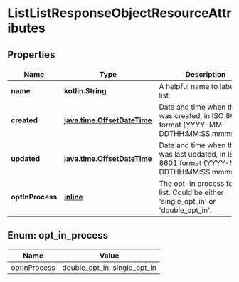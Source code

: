 
# ListListResponseObjectResourceAttributes

## Properties
| Name | Type | Description | Notes |
| ------------ | ------------- | ------------- | ------------- |
| **name** | **kotlin.String** | A helpful name to label the list |  [optional] |
| **created** | [**java.time.OffsetDateTime**](java.time.OffsetDateTime.md) | Date and time when the list was created, in ISO 8601 format (YYYY-MM-DDTHH:MM:SS.mmmmmm) |  [optional] |
| **updated** | [**java.time.OffsetDateTime**](java.time.OffsetDateTime.md) | Date and time when the list was last updated, in ISO 8601 format (YYYY-MM-DDTHH:MM:SS.mmmmmm) |  [optional] |
| **optInProcess** | [**inline**](#OptInProcess) | The opt-in process for this list.  Could be either &#39;single_opt_in&#39; or &#39;double_opt_in&#39;. |  [optional] |


<a id="OptInProcess"></a>
## Enum: opt_in_process
| Name | Value |
| ---- | ----- |
| optInProcess | double_opt_in, single_opt_in |



